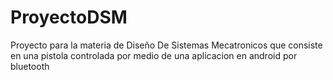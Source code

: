 # ProyectoDSM

Proyecto para la materia de Diseño De Sistemas Mecatronicos
que consiste en una pistola controlada por medio de una aplicacion en android por bluetooth
